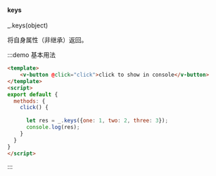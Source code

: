 #### keys

_.keys(object) 

将自身属性（非继承）返回。

:::demo 基本用法
```html
<template>
    <v-button @click="click">click to show in console</v-button>
</template>
<script>
export default {
  methods: {
    click() {
      
      let res = _.keys({one: 1, two: 2, three: 3});
      console.log(res);
    }
  }
}
</script>
```
:::
